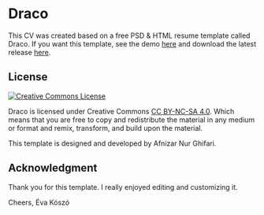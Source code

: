 # Draco
This CV was created based on a free PSD & HTML resume template called Draco.
If you want this template, see the demo [here](http://draco.afnizarnur.com/) and download the latest release [here](https://github.com/afnizarnur/draco/releases).

## License
<a rel="license" href="https://creativecommons.org/licenses/by-nc-sa/4.0/"><img alt="Creative Commons License" style="border-width:0" src="https://i.creativecommons.org/l/by-nc-sa/4.0/88x31.png" /></a><br />

Draco is licensed under Creative Commons [CC BY-NC-SA 4.0](https://creativecommons.org/licenses/by-nc-sa/4.0/). Which means that you are free to copy and redistribute the material in any medium or format and remix, transform, and build upon the material.

This template is designed and developed by Afnizar Nur Ghifari.

## Acknowledgment

Thank you for this template. I really enjoyed editing and customizing it.

Cheers,
Éva Kószó